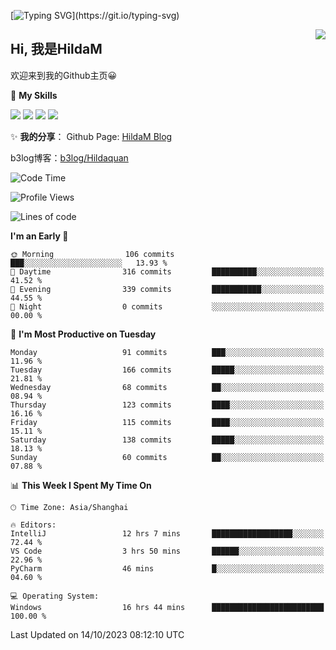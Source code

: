 [![Typing SVG](https://readme-typing-svg.herokuapp.com?size=50&duration=5000&color=8C43EA&vCenter=true&width=2000&height=70&lines=开拓视野,+冲破艰险,+洞悉所有,+贴近生活,+寻找真爱,+感受彼此;这就是人生的目的.)](https://git.io/typing-svg)

<a href="#">
  <img align="right" src="https://github-readme-stats.vercel.app/api?username=HildaM&count_private=true&show_icons=true&bg_color=15,f2f7fd,E0EAFC" />
</a>

## Hi, 我是HildaM

欢迎来到我的Github主页😀

🌟 **My Skills**  

![](https://img.shields.io/badge/-Python-3776AB?style=flat-square&logo=Python&logoColor=fff)
![](https://img.shields.io/badge/-Java-F7DF1E?style=flat-square&logo=Java&logoColor=fff)
![](https://img.shields.io/badge/-Linux-000000?style=flat-square&logo=Linux&logoColor=fff)
![](https://img.shields.io/badge/-Golang-000000?style=flat-square&logo=Golang&logoColor=fff)


✨ **我的分享**：
Github Page: [HildaM Blog](https://hildam.github.io)

b3log博客：[b3log/Hildaquan](https://ld246.com/member/Hildaquan/articles)




<!--START_SECTION:waka-->
![Code Time](http://img.shields.io/badge/Code%20Time-140%20hrs%204%20mins-blue)

![Profile Views](http://img.shields.io/badge/Profile%20Views-0-blue)

![Lines of code](https://img.shields.io/badge/From%20Hello%20World%20I%27ve%20Written-756.7%20thousand%20lines%20of%20code-blue)

**I'm an Early 🐤** 

```text
🌞 Morning                106 commits         ███░░░░░░░░░░░░░░░░░░░░░░   13.93 % 
🌆 Daytime                316 commits         ██████████░░░░░░░░░░░░░░░   41.52 % 
🌃 Evening                339 commits         ███████████░░░░░░░░░░░░░░   44.55 % 
🌙 Night                  0 commits           ░░░░░░░░░░░░░░░░░░░░░░░░░   00.00 % 
```
📅 **I'm Most Productive on Tuesday** 

```text
Monday                   91 commits          ███░░░░░░░░░░░░░░░░░░░░░░   11.96 % 
Tuesday                  166 commits         █████░░░░░░░░░░░░░░░░░░░░   21.81 % 
Wednesday                68 commits          ██░░░░░░░░░░░░░░░░░░░░░░░   08.94 % 
Thursday                 123 commits         ████░░░░░░░░░░░░░░░░░░░░░   16.16 % 
Friday                   115 commits         ████░░░░░░░░░░░░░░░░░░░░░   15.11 % 
Saturday                 138 commits         █████░░░░░░░░░░░░░░░░░░░░   18.13 % 
Sunday                   60 commits          ██░░░░░░░░░░░░░░░░░░░░░░░   07.88 % 
```


📊 **This Week I Spent My Time On** 

```text
🕑︎ Time Zone: Asia/Shanghai

🔥 Editors: 
IntelliJ                 12 hrs 7 mins       ██████████████████░░░░░░░   72.44 % 
VS Code                  3 hrs 50 mins       ██████░░░░░░░░░░░░░░░░░░░   22.96 % 
PyCharm                  46 mins             █░░░░░░░░░░░░░░░░░░░░░░░░   04.60 % 

💻 Operating System: 
Windows                  16 hrs 44 mins      █████████████████████████   100.00 % 
```


 Last Updated on 14/10/2023 08:12:10 UTC
<!--END_SECTION:waka-->
